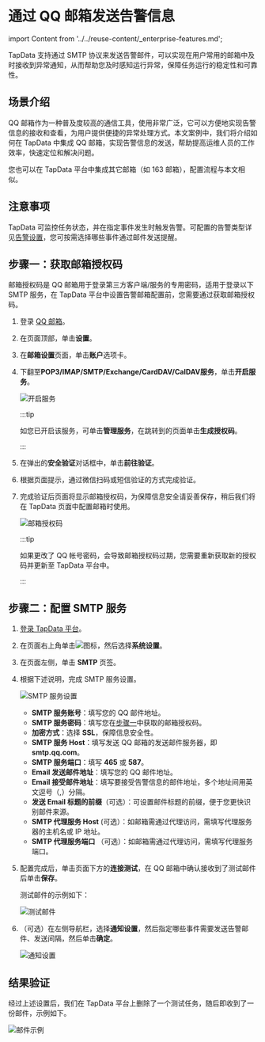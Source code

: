 # 通过 QQ 邮箱发送告警信息
import Content from '../../reuse-content/_enterprise-features.md';

<Content />

TapData 支持通过 SMTP 协议来发送告警邮件，可以实现在用户常用的邮箱中及时接收到异常通知，从而帮助您及时感知运行异常，保障任务运行的稳定性和可靠性。

## 场景介绍

QQ 邮箱作为一种普及度较高的通信工具，使用非常广泛，它可以方便地实现告警信息的接收和查看，为用户提供便捷的异常处理方式。本文案例中，我们将介绍如何在 TapData 中集成 QQ 邮箱，实现告警信息的发送，帮助提高运维人员的工作效率，快速定位和解决问题。

您也可以在 TapData 平台中集成其它邮箱（如 163 邮箱），配置流程与本文相似。

## 注意事项

TapData 可监控任务状态，并在指定事件发生时触发告警。可配置的告警类型详见[告警设置](../../user-guide/other-settings/notification.md)，您可按需选择哪些事件通过邮件发送提醒。

## <span id="mail-code">步骤一：获取邮箱授权码</span>

邮箱授权码是 QQ 邮箱用于登录第三方客户端/服务的专用密码，适用于登录以下 SMTP 服务，在 TapData 平台中设置告警邮箱配置前，您需要通过获取邮箱授权码。

1. 登录 [QQ 邮箱](https://mail.qq.com/)。

2. 在页面顶部，单击**设置**。

3. 在**邮箱设置**页面，单击**账户**选项卡。

4. 下翻至**POP3/IMAP/SMTP/Exchange/CardDAV/CalDAV服务**，单击**开启服务**。

   ![开启服务](../../images/turn_on_qqmail_smtp.png)

   :::tip

   如您已开启该服务，可单击**管理服务**，在跳转到的页面单击**生成授权码**。

   :::

5. 在弹出的**安全验证**对话框中，单击**前往验证**。

6. 根据页面提示，通过微信扫码或短信验证的方式完成验证。

7. 完成验证后页面将显示邮箱授权码，为保障信息安全请妥善保存，稍后我们将在 TapData 页面中配置邮箱时使用。

   ![邮箱授权码](../../images/qqmail_code.png)
   
   :::tip
   
   如果更改了 QQ 帐号密码，会导致邮箱授权码过期，您需要重新获取新的授权码并更新至 TapData 平台中。
   
   :::



## 步骤二：配置 SMTP 服务

1. [登录 TapData 平台](../../user-guide/log-in.md)。

2. 在页面右上角单击![](../../images/setting.png)图标，然后选择**系统设置**。

3. 在页面左侧，单击 **SMTP** 页签。

4. 根据下述说明，完成 SMTP 服务设置。

   ![SMTP 服务设置](../../images/qqmail_smtp_settings.png)

   * **SMTP 服务账号**：填写您的 QQ 邮件地址。
   * **SMTP 服务密码**：填写您在[步骤一](#mail-code)中获取的邮箱授权码。
   * **加密方式**：选择 **SSL**，保障信息安全性。
   * **SMTP 服务 Host**：填写发送 QQ 邮箱的发送邮件服务器，即 **smtp.qq.com**。
   * **SMTP 服务端口**：填写 **465** 或 **587**。
   * **Email 发送邮件地址**：填写您的 QQ 邮件地址。
   * **Email 接受邮件地址**：填写要接受告警信息的邮件地址，多个地址间用英文逗号（,）分隔。
   * **发送 Email 标题的前缀**（可选）：可设置邮件标题的前缀，便于您更快识别邮件来源。
   * **SMTP 代理服务 Host** (可选）：如邮箱需通过代理访问，需填写代理服务器的主机名或 IP 地址。
   * **SMTP 代理服务端口** （可选）：如邮箱需通过代理访问，需填写代理服务端口。

5. 配置完成后，单击页面下方的**连接测试**，在 QQ 邮箱中确认接收到了测试邮件后单击**保存**。

   测试邮件的示例如下：

   ![测试邮件](../../images/test_mail_demo.png)

6. （可选）在左侧导航栏，选择**通知设置**，然后指定哪些事件需要发送告警邮件、发送间隔，然后单击**确定**。

   ![通知设置](../../images/notice_settings.png)

   


## 结果验证

经过上述设置后，我们在 TapData 平台上删除了一个测试任务，随后即收到了一份邮件，示例如下。

![邮件示例](../../images/email_alert_result.png)
